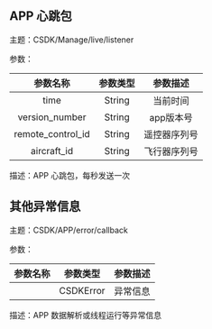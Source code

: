 ## APP 心跳包

主题：CSDK/Manage/live/listener

参数：

| 参数名称 | 参数类型 | 参数描述 |
| :------: | :------: | :------: |
| time | String | 当前时间 |
| version_number | String | app版本号 |
| remote_control_id | String | 遥控器序列号 |
| aircraft_id | String | 飞行器序列号 |

描述：APP 心跳包，每秒发送一次


## 其他异常信息

主题：CSDK/APP/error/callback

参数：

| 参数名称 | 参数类型 | 参数描述 |
| :------: | :------: | :------: |
|  | CSDKError | 异常信息 |

描述：APP 数据解析或线程运行等异常信息